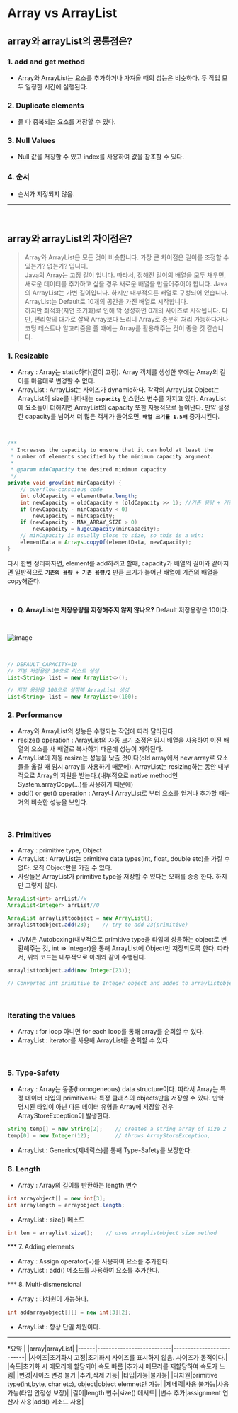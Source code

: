 # Array vs ArrayList

## array와 arrayList의 공통점은?

### 1. add and get method
  * Array와 ArrayList는 요소를 추가하거나 가져올 때의 성능은 비슷하다. 두 작업 모두 일정한 시간에 실행된다.

### 2. Duplicate elements
  * 둘 다 중복되는 요소를 저장할 수 있다.

### 3. Null Values
  * Null 값을 저장할 수 있고 index를 사용하여 값을 참조할 수 있다.

### 4. 순서
  * 순서가 지정되지 않음.

***

<br>

## array와 arrayList의 차이점은?
>Array와 ArrayList은 모든 것이 비슷합니다. 가장 큰 차이점은 길이를 조정할 수 있는가? 없는가? 입니다.  
>Java의 Array는 고정 길이 입니다. 따라서, 정해진 길이의 배열을 모두 채우면, 새로운 데이터를 추가하고 싶을 경우 새로운 배열을 만들어주어야 합니다.
>Java의 ArrayList는 가변 길이입니다. 하지만 내부적으론 배열로 구성되어 있습니다. ArrayList는 Default로 10개의 공간을 가진 배열로 시작합니다.  
>하지만 최적화(지연 초기화)로 인해 막 생성하면 0개의 사이즈로 시작됩니다. 
>다만, 편리함의 대가로 살짝 Array보다 느리니 Array로 충분히 처리 가능하다거나 코딩 테스트나 알고리즘을 풀 때에는 Array를 활용해주는 것이 좋을 것 같습니다.

### 1. Resizable
  * Array : Array는 static하다(길이 고정). Array 객체를 생성한 후에는 Array의 길이를 마음대로 변경할 수 없다.
  * ArrayList : ArrayList는 사이즈가 dynamic하다. 각각의 ArrayList Object는 ArrayList의 size를 나타내는 **`capacity`** 인스턴스 변수를 가지고 있다. ArrayList에 요소들이 더해지면 ArrayList의 capacity 또한 자동적으로 늘어난다. 만약 설정한 capacity를 넘어서 더 많은 객체가 들어오면, **`배열 크기를 1.5배`** 증가시킨다.

<br>

```java
/**
 * Increases the capacity to ensure that it can hold at least the
 * number of elements specified by the minimum capacity argument.
 *
 * @param minCapacity the desired minimum capacity
 */
private void grow(int minCapacity) {
    // overflow-conscious code
    int oldCapacity = elementData.length;
    int newCapacity = oldCapacity + (oldCapacity >> 1); //기존 용량 + 기존 용량 /2 (우측 shift 연산)
    if (newCapacity - minCapacity < 0)
        newCapacity = minCapacity;
    if (newCapacity - MAX_ARRAY_SIZE > 0)
        newCapacity = hugeCapacity(minCapacity);
    // minCapacity is usually close to size, so this is a win:
    elementData = Arrays.copyOf(elementData, newCapacity);
}
```
다시 한번 정리하자면, element를 add하려고 할때, capacity가 배열의 길이와 같아지면 일반적으로 **`기존의 용량 + 기존 용량/2`** 만큼 크기가 늘어난 배열에 기존의 배열을 copy해준다.  

<br>

  * **Q. ArrayList는 저장용량을 지정해주지 않지 않나요?** Default 저장용량은 10이다.

<br>

![image](https://user-images.githubusercontent.com/84886987/151135960-97d958d1-40f6-4728-95a5-a3edcc64e732.png)

<br>

```java
// DEFAULT_CAPACITY=10
// 기본 저장용량 10으로 리스트 생성
List<String> list = new ArrayList<>(); 

// 저장 용량을 100으로 설정해 ArrayList 생성 
List<String> list = new ArrayList<>(100);
```

### 2. Performance
  * Array와 ArrayList의 성능은 수행되는 작업에 따라 달라진다.
  * resize() operation : ArrayList의 자동 크기 조정은 임시 배열을 사용하여 이전 배열의 요소를 새 배열로 복사하기 때문에 성능이 저하된다.
  * ArrayList의 자동 resize는 성능을 낮출 것이다(old array에서 new array로 요소들을 옮길 때 임시 array를 사용하기 때문에). ArrayList는 resizing하는 동안 내부적으로 Array의 지원을 받는다.(내부적으로 native method인 System.arrayCopy(...)를 사용하기 때문에)
  * add() or get() operation : Array나 ArrayList로 부터 요소를 얻거나 추가할 때는 거의 비슷한 성능을 보인다.

<br>

### 3. Primitives
  * Array : primitive type, Object
  * ArrayList : ArrayList는 primitive data types(int, float, double etc)을 가질 수 없다. 오직 Object만을 가질 수 있다.
  * 사람들은 ArrayList가 primitive type을 저장할 수 있다는 오해를 종종 한다. 하지만 그렇지 않다.

```java
ArrayList<int> arrList//x
ArrayList<Integer> arrList//O
  
ArrayList arraylisttoobject = new ArrayList();
arraylisttoobject.add(23);    // try to add 23(primitive)
```
  * JVM은 Autoboxing(내부적으로 primitive type을 타입에 상응하는 object로 변환해주는 것, int => Integer)을 통해 ArrayList에 Object만 저장되도록 한다. 따라서, 위의 코드는 내부적으로 아래와 같이 수행된다.

```java
arraylisttoobject.add(new Integer(23)); 

// Converted int primitive to Integer object and added to arraylistobject
```

<br>

### Iterating the values
  * Array : for loop 아니면 for each loop를 통해 array를 순회할 수 있다.
  * ArrayList : iterator를 사용해 ArrayList를 순회할 수 있다.

<br>

### 5. Type-Safety
  * Array : Array는 동종(homogeneous) data structure이다. 따라서 Array는 특정 데이터 타입의 primitives나 특정 클래스의 objects만을 저장할 수 있다. 만약 명시된 타입이 아닌 다른 데이터 유형을 Array에 저장할 경우 ArrayStoreException이 발생한다.

```java
String temp[] = new String[2];    // creates a string array of size 2
temp[0] = new Integer(12);        // throws ArrayStoreException, 
```

  * ArrayList : Generics(제네릭스)를 통해 Type-Safety를 보장한다.

### 6. Length
  * Array : Array의 길이를 반환하는 length 변수

```java
int arrayobject[] = new int[3];
int arraylength = arrayobject.length;
```

  * ArrayList : size() 메소드

```java
int len = arraylist.size();    // uses arraylistobject size method
```

*** 7. Adding elements
  * Array : Assign operator(=)를 사용하여 요소를 추가한다.
  * ArrayList : add() 메소드를 사용하여 요소를 추가한다.

*** 8. Multi-dismensional
  * Array : 다차원이 가능하다.

```java
int addarrayobject[][] = new int[3][2];
```

  * ArrayList : 항상 단일 차원이다.

***

*요약
|   |array|arrayList|
|------|--------------------------|--------------------------|
|사이즈|초기화시 고정|초기화시 사이즈를 표시하지 않음. 사이즈가 동적이다.|
|속도|초기화 시 메모리에 할당되어 속도 빠름	|추가시 메모리를 재할당하여 속도가 느림|
|변경|사이즈 변경 불가	|추가,삭제 가능|
|타입|가능|불가능|
|다차원|primitive type(int,byte, char etc), object|object elemnet만 가능|
|제네릭|사용 불가능|사용 가능(타입 안정성 보장)|
|길이|length 변수|size() 메서드|
|변수 추가|assignment 연산자 사용|add() 메소드 사용|
